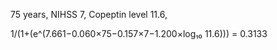 75 years, NIHSS 7, Copeptin level 11.6,

1/(1+(e^(7.661−0.060×75−0.157×7−1.200×log₁₀ 11.6))) = 0.3133
